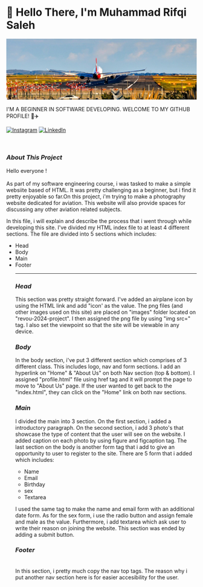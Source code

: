 #  👋 Hello There, I'm Muhammad Rifqi Saleh


<img src="images/headerplane.jpg">


I'M A BEGINNER IN SOFTWARE DEVELOPING. WELCOME TO MY GITHUB PROFILE! 🚀✈️

[![Instagram](https://img.shields.io/badge/Instagram-%23E4405F.svg?logo=Instagram&logoColor=white)](https://instagram.com/rifqisaleh) [![LinkedIn](https://img.shields.io/badge/LinkedIn-%230077B5.svg?logo=linkedin&logoColor=white)](https://www.linkedin.com/in/muhammad-rifqi-saleh-77b61911a/) 

<br/>


### <i><b>About This Project</b></i>
Hello everyone ! <br/> <br/>
As part of my software engineering course, i was tasked to make a simple websiite based of HTML. It was pretty challenging as a beginner, but i find it pretty enjoyable so far.On this project, i'm trying to make a photography website dedicated for aviation. This website will also provide spaces for discussing any other aviation related subjects.

In this file, i will explain and describe the process that i went through while developing this site. I've divided my HTML index file to at least 4 different sections. The file are divided into 5 sections which includes:
<ul> <li>Head</li>
<li>Body</li>
<li>Main</li>
<li>Footer</li>

<hr>

### <i><b>Head</b></i> <br/>
This section was pretty straight forward. I've added an airplane icon by using the HTML link and add "icon' as the value. The png files (and other images used on this site) are placed on "images" folder located on "revou-2024-project". I then assigned the png file by using "img src=" tag. I also set the viewpoint so that the site will be viewable in any device.

### <i><b>Body</b></i> <br/>

In the body section, i've put 3 different section which comprises of 3 different class. This includes logo, nav and form sections. I add an hyperlink on "Home" & "About Us" on both Nav section (top & bottom). I assigned "profile.html" file using href tag and it will prompt the page to move to "About Us" page. If the user wanted to get back to the "index.html", they can click on the "Home" link on both nav sections.

### <i><b>Main</b></i> <br/>

I divided the main into 3 section. On the first section, i added a introductory paragraph. On the second section, i add 3 photo's that showcase the type of content that the user will see on the website. I added caption on each photo by using figure and figcaption tag. The last section on the body is another form tag that i add to give an opportunity to user to register to the site. There are 5 form that i added which includes:
<ul> <li>Name</li>
<li>Email</li>
<li>Birthday</li>
<li>sex</li>
<li>Textarea</li></ul>

I used the same tag to make the name and email form with an additional date form. As for the sex form, i use the radio button and assign female and male as the value. Furthermore, i add textarea which ask user to write their reason on joining the website. This section was ended by adding a submit button.

### <i><b>Footer</b></i> <br/><br/>

In this section, i pretty much copy the nav top tags. The reason why i put another nav section here is for easier accesibility for the user.
